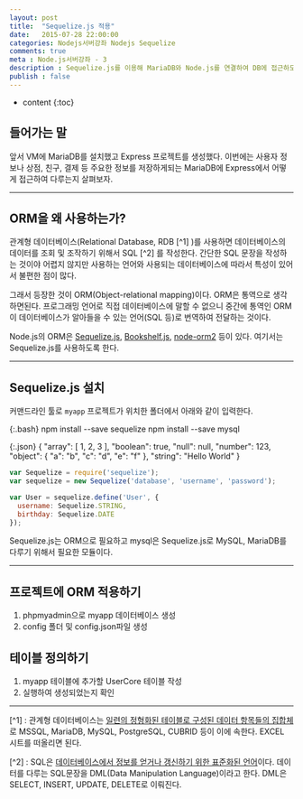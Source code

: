 ```yaml
---
layout: post
title:  "Sequelize.js 적용"
date:   2015-07-28 22:00:00
categories: Nodejs서버강좌 Nodejs Sequelize
comments: true
meta : Node.js서버강좌 - 3
description : Sequelize.js를 이용해 MariaDB와 Node.js를 연결하여 DB에 접근하도록 한다.
publish : false
---
```


* content
{:toc}

## 들어가는 말

앞서 VM에 MariaDB를 설치했고 Express 프로젝트를 생성했다. 이번에는 사용자 정보나 상점, 친구, 결제 등 주요한 정보를 저장하게되는 MariaDB에 Express에서 어떻게 접근하여 다루는지 살펴보자.   

---

## ORM을 왜 사용하는가?

관계형 데이터베이스(Relational Database, RDB [^1] )를 사용하면 데이터베이스의 데이터를 조회 및 조작하기 위해서 SQL [^2] 를 작성한다. 간단한 SQL 문장을 작성하는 것이야 어렵지 않지만 사용하는 언어와 사용되는 데이터베이스에 따라서 특성이 있어서 불편한 점이 많다.

그래서 등장한 것이 ORM(Object-relational mapping)이다. ORM은 통역으로 생각하면된다. 프로그래밍 언어로 직접 데이터베이스에 말할 수 없으니 중간에 통역인 ORM이 데이터베이스가 알아들을 수 있는 언어(SQL 등)로 번역하여 전달하는 것이다.

Node.js의 ORM은 [Sequelize.js](http://docs.sequelizejs.com/en/latest/), [Bookshelf.js](http://bookshelfjs.org), [node-orm2](http://dresende.github.io/node-orm2/) 등이 있다. 여기서는 Sequelize.js를 사용하도록 한다.      

---

## Sequelize.js 설치

커맨드라인 툴로 `myapp` 프로젝트가 위치한 폴더에서 아래와 같이 입력한다.

{:.bash}
	npm install --save sequelize
	npm install --save mysql
	
{:.json}
	{
	  "array": [
	    1,
	    2,
	    3
	  ],
	  "boolean": true,
	  "null": null,
	  "number": 123,
	  "object": {
	    "a": "b",
	    "c": "d",
	    "e": "f"
	  },
	  "string": "Hello World"
	}

~~~ javascript
var Sequelize = require('sequelize');
var sequelize = new Sequelize('database', 'username', 'password');

var User = sequelize.define('User', {
  username: Sequelize.STRING,
  birthday: Sequelize.DATE
});
~~~
	

Sequelize.js는 ORM으로 필요하고 mysql은 Sequelize.js로 MySQL, MariaDB를 다루기 위해서 필요한 모듈이다.

---

## 프로젝트에 ORM 적용하기

1. phpmyadmin으로 myapp 데이터베이스 생성
2. config 폴더 및 config.json파일 생성

## 테이블 정의하기

1. myapp 테이블에 추가할 UserCore 테이블 작성
2. 실행하여 생성되었는지 확인

---

[^1] : 관계형 데이터베이스는 [일련의 정형화된 테이블로 구성된 데이터 항목들의 집합체](http://www.terms.co.kr/RDB.htm)로 MSSQL, MariaDB, MySQL, PostgreSQL, CUBRID 등이 이에 속한다. EXCEL 시트를 떠올리면 된다.

[^2] : SQL은 [데이터베이스에서 정보를 얻거나 갱신하기 위한 표준화된 언어](http://www.terms.co.kr/SQL.htm)이다. 데이터를 다루는 SQL문장을 DML(Data Manipulation Language)이라고 한다. DML은 SELECT, INSERT, UPDATE, DELETE로 이뤄진다.